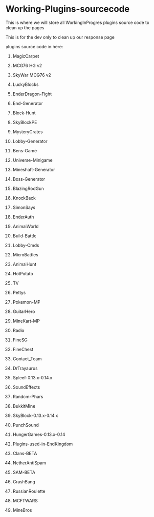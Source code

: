 
# Working-Plugins-sourcecode
This is where we will store all WorkingInProgres plugins source code to clean up the pages

This is for the dev only to clean up our response page

plugins source code in here:

1. MagicCarpet        

2. MCG76 HG v2

3. SkyWar MCG76 v2

4. LuckyBlocks

5. EnderDragon-Fight

6. End-Generator

7. Block-Hunt

8. SkyBlockPE

9. MysteryCrates

10. Lobby-Generator

11. Bens-Game

12. Universe-Minigame

13. Mineshaft-Generator

14. Boss-Generator

15. BlazingRodGun

16. KnockBack

17. SimonSays

18. EnderAuth

19. AnimalWorld

20. Build-Battle

21. Lobby-Cmds

22. MicroBattles

23. AnimalHunt

24. HotPotato

25. TV

26. Pettys

27. Pokemon-MP

28. GuitarHero

29. MineKart-MP

30. Radio

31. FineSG

32. FineChest

33. Contact_Team

34. DrTrayaurus

35. Spleef-0.13.x-0.14.x

36. SoundEffects

37. Random-Phars

38. BukkitMine

39. SkyBlock-0.13.x-0.14.x

40. PunchSound

41. HungerGames-0.13.x-0.14

42. Plugins-used-in-EndKingdom

43. Clans-BETA

44. NetherAntiSpam

45. SAM-BETA

45. CrashBang

46. RussianRoulette

47. MCFTWARS

48. MineBros
